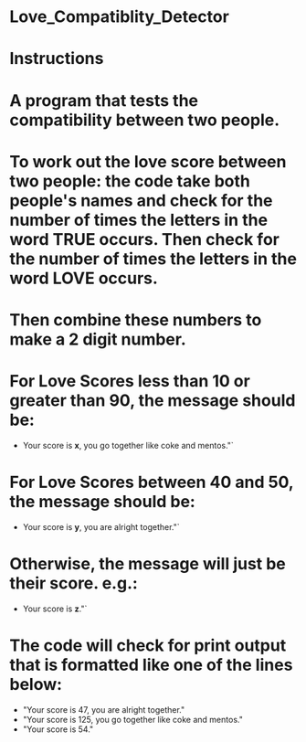 # Love_Compatiblity_Detector
# Instructions
# A program that tests the compatibility between two people.  
# To work out the love score between two people: the code take both people's names and  check for the number of times the letters in the word TRUE occurs. Then check for the number of times the letters in the word LOVE occurs. 
# Then combine these numbers to make a 2 digit number. 
# For Love Scores **less than 10** or **greater than 90**, the message should be:
- Your score is **x**, you go together like coke and mentos."` 
# For Love Scores **between 40** and **50**, the message should be:
- Your score is **y**, you are alright together."`
# Otherwise, the message will just be their score. e.g.:
- Your score is **z**."`
# The  code will check for print output that is formatted like one of the lines below:
- "Your score is 47, you are alright together."
- "Your score is 125, you go together like coke and mentos."
- "Your score is 54."

